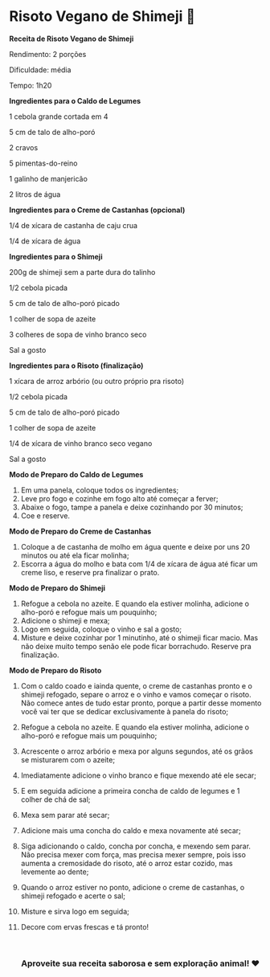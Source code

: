 # Risoto Vegano de Shimeji :rice:

**Receita de Risoto Vegano de Shimeji**

 Rendimento: 2 porções

Dificuldade: média

Tempo: 1h20

 

**Ingredientes para o Caldo de Legumes**

 1 cebola grande cortada em 4

5 cm de talo de alho-poró

2 cravos

5 pimentas-do-reino

1 galinho de manjericão

2 litros de água



**Ingredientes para o Creme de Castanhas (opcional)**

1/4 de xícara de castanha de caju crua

1/4 de xícara de água

 

**Ingredientes para o Shimeji**

200g de shimeji sem a parte dura do talinho

1/2 cebola picada

5 cm de talo de alho-poró picado

1 colher de sopa de azeite 

3 colheres de sopa de vinho branco seco 

Sal a gosto

 

**Ingredientes para o Risoto (finalização)**

1 xícara de arroz arbório (ou outro próprio pra risoto)

1/2 cebola picada

5 cm de talo de alho-poró picado

1 colher de sopa de azeite 

1/4 de xícara de vinho branco seco vegano

Sal a gosto

 

**Modo de Preparo do Caldo de Legumes**

1. Em uma panela, coloque todos os ingredientes;  
2. Leve pro fogo e cozinhe em fogo alto até começar a ferver;  
3. Abaixe o fogo, tampe a panela e deixe cozinhando por 30 minutos;  
4. Coe e reserve. 



**Modo de Preparo do Creme de Castanhas**

  

1. Coloque a de castanha de molho em água quente e deixe por uns 20 minutos ou até ela ficar molinha;  
2. Escorra a água do molho e bata com 1/4 de xícara de água até ficar um creme liso, e reserve pra finalizar o prato. 



**Modo de Preparo do Shimeji**

1. Refogue a cebola no azeite. E quando ela estiver molinha, adicione o alho-poró e refogue mais um pouquinho;  
2. Adicione o shimeji e mexa;  
3. Logo em seguida, coloque o vinho e sal a gosto;  
4. Misture e deixe cozinhar por 1 minutinho, até o shimeji ficar macio. Mas não deixe muito tempo senão ele pode ficar borrachudo. Reserve pra finalização. 



**Modo de Preparo do Risoto**

1. Com o caldo coado e iainda quente, o creme de castanhas pronto e o shimeji refogado, separe o arroz e o vinho e vamos começar o risoto. Não comece antes de tudo estar pronto, porque a partir desse momento você vai ter que se dedicar exclusivamente à panela do risoto;  

2. Refogue a cebola no azeite. E quando ela estiver molinha, adicione o alho-poró e refogue mais um pouquinho;  

3. Acrescente o arroz arbório e mexa por alguns segundos, até os grãos se misturarem com o azeite;  

4. Imediatamente adicione o vinho branco e fique mexendo até ele secar;  

5. E em seguida adicione a primeira concha de caldo de legumes e 1 colher de chá de sal;  

6. Mexa sem parar até secar;  

7. Adicione mais uma concha do caldo e mexa novamente até secar;  

8. Siga adicionando o caldo, concha por concha, e mexendo sem parar. Não precisa mexer com força, mas precisa mexer sempre, pois isso aumenta a cremosidade do risoto, até o arroz estar cozido, mas levemente ao dente;  

9. Quando o arroz estiver no ponto, adicione o creme de castanhas, o shimeji refogado e acerte o sal;  

10. Misture e sirva logo em seguida;  

11. Decore com ervas frescas e tá pronto! 

    ​

    ### Aproveite sua receita saborosa e sem exploração animal! :heart:

